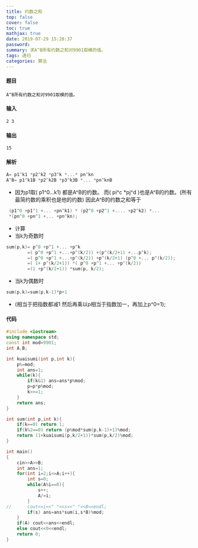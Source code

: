 ```yaml
---
title: 约数之和
top: false
cover: false
toc: true
mathjax: true
date: 2019-07-29 15:28:37
password:
summary: 求A^B所有约数之和对9901取模的值。
tags: 递归
categories: 算法
---
```

#### 题目

`A^B所有约数之和对9901取模的值。`

#### 输入 

```
2 3
```
#### 输出

```
15 
```

#### 解析 

```cpp 
A= p1^k1 *p2^k2 *p3^k *...* pn^kn
A^B= p1^k1B *p2^k2B *p3^k3B *... *pn^knB
```
 - 因为p1取( p1^0...k1)  都是A^B的约数。
而( pi^c *pj^d )也是A^B的约数。(所有最简约数的乘积也是他的约数)
因此A^B的约数之和等于

```cpp 
 (p1^0 +p1^1 +... +pn^k1) * (p2^0 +p2^1 +.... +p2^k2) *... 
 *(pn^0 +pn^1 +... +pn^kn);
```

 - 计算 
 - 当k为奇数时 

```cpp 
sum(p,k)= p^0 +p^1 +... +p^k
        =( p^0 +p^1 +...+p^(k/2)) +(p^(k/2+1) +...p^k);
        =( p^0 +p^1 +...+p^(k/2)) +p^(k/2+1) (p^0 +... p^(k/2));
        =( 1+ p^(k/2+1)) *( p^0 +p^1 +... +p^(k/2))
        =(1 +p^(k/2+1)) *sum(p, k/2);
```

  - 当k为偶数时 
 

```cpp 
sum(p,k)=sum(p,k-1)*p+1    
```

 -  (相当于把指数都减1   然后再乘以p相当于指数加一，再加上p^0=1); 




#### 代码

```cpp 
#include <iostream>
using namespace std;
const int mod=9901;
int A,B; 

int kuaisumi(int p,int k){
	p%=mod;
	int ans=1;
	while(k){
		if(k&1) ans=ans*p%mod;
		p=p*p%mod;
		k>>=1;
	}
	return ans;
}

int sum(int p,int k){
	if(k==0) return 1;
	if(k%2==0) return (p%mod*sum(p,k-1)+1)%mod;
	return (1+kuaisumi(p,k/2+1))*sum(p,k/2)%mod;
}

int main()
{
	cin>>A>>B;
	int ans=1;
	for(int i=2;i<=A;i++){
		int s=0;
		while(A%i==0){
			s++;
			A/=i;
		}
//		cout<<i<<" "<<s<<" "<<B<<endl;
		if(s) ans=ans*sum(i,s*B)%mod;
	} 
	if(A) cout<<ans<<endl;
	else cout<<0<<endl;
	return 0;
}
```